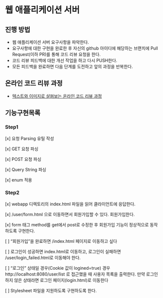 # 웹 애플리케이션 서버
## 진행 방법
* 웹 애플리케이션 서버 요구사항을 파악한다.
* 요구사항에 대한 구현을 완료한 후 자신의 github 아이디에 해당하는 브랜치에 Pull Request(이하 PR)를 통해 코드 리뷰 요청을 한다.
* 코드 리뷰 피드백에 대한 개선 작업을 하고 다시 PUSH한다.
* 모든 피드백을 완료하면 다음 단계를 도전하고 앞의 과정을 반복한다.

## 온라인 코드 리뷰 과정
* [텍스트와 이미지로 살펴보는 온라인 코드 리뷰 과정](https://github.com/next-step/nextstep-docs/tree/master/codereview)

## 기능구현목록

### Step1

[x] 요청 Parsing 유틸 작성

[x] GET 요청 파싱

[x] POST 요청 파싱

[x] Query String 파싱

[x] enum 적용

### Step2

[x] webapp 디렉토리의 index.html 파일을 읽어 클라이언트에 응답한다.

[x] /user/form.html 으로 이동하면서 회원가입할 수 있다. 회원가입한다.

[x] form 태그 method를 get에서 post로 수정한 후 회원가입 기능이 정상적으로 동작하도록 구현한다.

[ ] “회원가입”을 완료하면 /index.html 페이지로 이동하고 싶다

[ ] 로그인이 성공하면 index.html로 이동하고, 로그인이 실패하면 /user/login_failed.html로 이동해야 한다.

[ ] “로그인” 상태일 경우(Cookie 값이 logined=true) 경우 http://localhost:8080/user/list 로 접근했을 때 사용자 목록을 출력한다. 만약 로그인하지 않은 상태라면 로그인 페이지(login.html)로 이동한다

[ ] Stylesheet 파일을 지원하도록 구현하도록 한다.